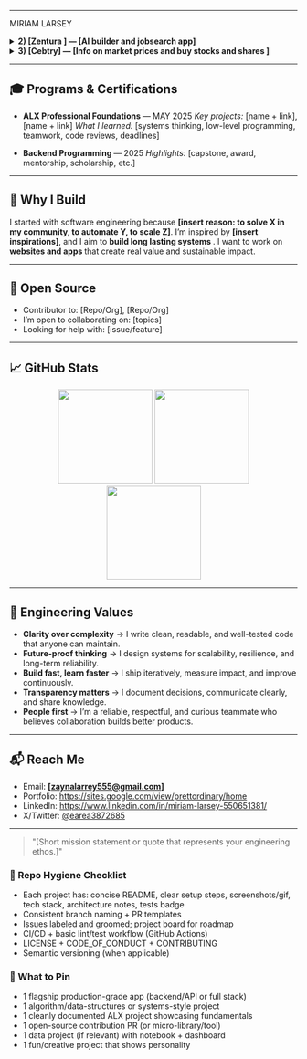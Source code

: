 <!-- HEADER / HERO -->
---
MIRIAM LARSEY 

<p align="center">


<details>
<summary><strong>2) [Zentura ] — [AI builder and jobsearch app]</strong></summary>
- **Stack**: [Node, Express, React]
- **What it does**: [brief description]
- **Highlights**: [websockets, queues, caching]
- **Live**: [demo] · **Repo**: [repo]
- **Screenshots**: <img alt="screenshot" src="[image url]" width="500"/>
</details>


<details>
<summary><strong>3) [Cebtry] — [Info on market prices and buy stocks and shares ]</strong></summary>
- **Stack**: [Python, FastAPI, Redis]
- **What it does**: [brief description]
- **Highlights**: [benchmarks, test coverage, observability]
- **Live**: [demo] · **Repo**: [repo]
- **Screenshots**: <img alt="screenshot" src="[image url]" width="500"/>
</details>


---


<!-- EXPERIENCE / PROGRAMS -->
<h2>🎓 Programs & Certifications</h2>


- <strong>ALX Professional Foundations </strong> — MAY 2025 
<em>Key projects:</em> [name + link], [name + link]
<em>What I learned:</em> [systems thinking, low-level programming, teamwork, code reviews, deadlines]


- <strong>Backend Programming </strong> — 2025
<em>Highlights:</em> [capstone, award, mentorship, scholarship, etc.]


---


<!-- CASE STUDY / STORYTELLING -->
<h2>🧭 Why I Build</h2>


<p>
I started with software engineering because <strong>[insert reason: to solve X in my community, to automate Y, to scale Z]</strong>. I’m inspired by <strong>[insert inspirations]</strong>, and I aim to <strong> build long lasting systems </strong>.
I want to work on <strong> websites and apps </strong> that create real value and sustainable impact.
</p>


---


<!-- OPEN SOURCE / COMMUNITY -->
<h2>🤝 Open Source</h2>


- Contributor to: [Repo/Org], [Repo/Org]
- I’m open to collaborating on: [topics]
- Looking for help with: [issue/feature]


---


<!-- GITHUB METRICS (optional, looks good for recruiters) -->
<h2>📈 GitHub Stats</h2>

<div align="center">


<img src="https://github-readme-stats.vercel.app/api?username=[your-username]&show_icons=true&include_all_commits=true&hide=contribs&rank_icon=github" height="165" />
<img src="https://github-readme-stats.vercel.app/api/top-langs/?username=[your-username]&layout=compact&langs_count=8" height="165" />


<!-- Streaks (optional) -->
<br/>
<img src="https://streak-stats.demolab.com?user=[your-username]&date_format=j%20M%5B%20Y%5D" height="165" />


</div>


---


<!-- HIGHLIGHTED VALUES -->
<h2>🧠 Engineering Values</h2>


- **Clarity over complexity** → I write clean, readable, and well-tested code that anyone can maintain.  
- **Future-proof thinking** → I design systems for scalability, resilience, and long-term reliability.  
- **Build fast, learn faster** → I ship iteratively, measure impact, and improve continuously.  
- **Transparency matters** → I document decisions, communicate clearly, and share knowledge.  
- **People first** → I’m a reliable, respectful, and curious teammate who believes collaboration builds better products.  


---


<!-- CONTACT -->
<h2>📬 Reach Me</h2>


- Email: <a href="mailto:[zaynalarrey555@gmail.com]"><strong>[zaynalarrey555@gmail.com]</strong></a>
- Portfolio: <a href="https://sites.google.com/view/prettordinary/home">https://sites.google.com/view/prettordinary/home</a>
- LinkedIn: <a href="https://linkedin.com/in/https://www.linkedin.com/in/miriam-larsey-550651381/">https://www.linkedin.com/in/miriam-larsey-550651381/</a>
- X/Twitter: <a href="https://twitter.com/@area3872685">@earea3872685</a>


---


<!-- FOOTER QUOTE (optional) -->
<blockquote>
"[Short mission statement or quote that represents your engineering ethos.]"
</blockquote>


<!-- BONUS: REPO HYGIENE CHECKLIST -->


<h3>🧼 Repo Hygiene Checklist</h3>


- Each project has: concise README, clear setup steps, screenshots/gif, tech stack, architecture notes, tests badge
- Consistent branch naming + PR templates
- Issues labeled and groomed; project board for roadmap
- CI/CD + basic lint/test workflow (GitHub Actions)
- LICENSE + CODE_OF_CONDUCT + CONTRIBUTING
- Semantic versioning (when applicable)


<!-- BONUS: PINNED REPOS SUGGESTIONS -->


<h3>📎 What to Pin</h3>


- 1 flagship production-grade app (backend/API or full stack)
- 1 algorithm/data-structures or systems-style project
- 1 cleanly documented ALX project showcasing fundamentals
- 1 open-source contribution PR (or micro-library/tool)
- 1 data project (if relevant) with notebook + dashboard
- 1 fun/creative project that shows personality


<!-- END -->
